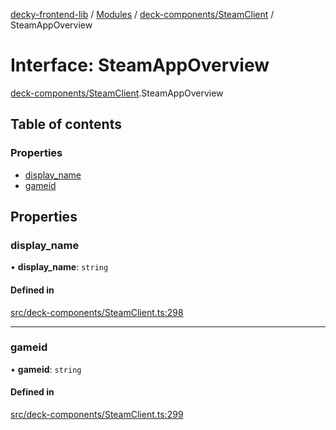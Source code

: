 [decky-frontend-lib](../README.md) / [Modules](../modules.md) / [deck-components/SteamClient](../modules/deck_components_SteamClient.md) / SteamAppOverview

# Interface: SteamAppOverview

[deck-components/SteamClient](../modules/deck_components_SteamClient.md).SteamAppOverview

## Table of contents

### Properties

- [display\_name](deck_components_SteamClient.SteamAppOverview.md#display_name)
- [gameid](deck_components_SteamClient.SteamAppOverview.md#gameid)

## Properties

### display\_name

• **display\_name**: `string`

#### Defined in

[src/deck-components/SteamClient.ts:298](https://github.com/SteamDeckHomebrew/decky-frontend-lib/blob/c84a091/src/deck-components/SteamClient.ts#L298)

___

### gameid

• **gameid**: `string`

#### Defined in

[src/deck-components/SteamClient.ts:299](https://github.com/SteamDeckHomebrew/decky-frontend-lib/blob/c84a091/src/deck-components/SteamClient.ts#L299)
